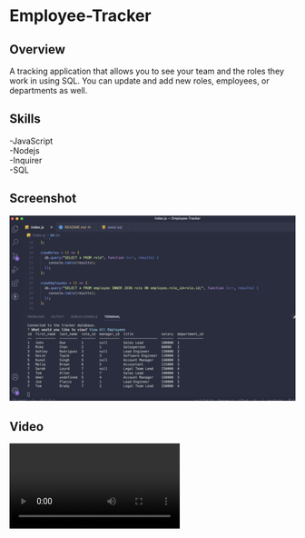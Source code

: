 # Employee-Tracker

## Overview

A tracking application that allows you to see your team and the roles they work in using SQL. You can update and add new roles, employees, or departments as well.

## Skills

-JavaScript\
-Nodejs\
-Inquirer\
-SQL

## Screenshot

![Team Generator](Screenshot.png "Employee Tracker")

## Video

![Watch the video](/Employee%20Tracker.mov "README Video")
